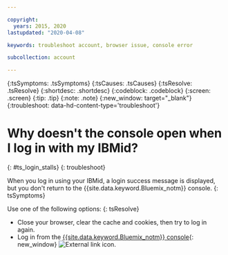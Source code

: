 ```yaml
---

copyright:
  years: 2015, 2020
lastupdated: "2020-04-08"

keywords: troubleshoot account, browser issue, console error 

subcollection: account

---
```


{:tsSymptoms: .tsSymptoms}
{:tsCauses: .tsCauses}
{:tsResolve: .tsResolve}
{:shortdesc: .shortdesc}
{:codeblock: .codeblock}
{:screen: .screen}
{:tip: .tip}
{:note: .note}
{:new_window: target="_blank"}
{:troubleshoot: data-hd-content-type='troubleshoot'}

# Why doesn't the console open when I log in with my IBMid?
{: #ts_login_stalls}
{: troubleshoot}

When you log in using your IBMid, a login success message is displayed, but you don't return to the {{site.data.keyword.Bluemix_notm}} console.
{: tsSymptoms}

Use one of the following options:
{: tsResolve}
 * Close your browser, clear the cache and cookies, then try to log in again.
 * Log in from the [{{site.data.keyword.Bluemix_notm}} console](https://{DomainName}){: new_window} ![External link icon](../icons/launch-glyph.svg "External link icon").